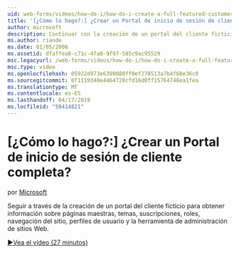 ```yaml
---
uid: web-forms/videos/how-do-i/how-do-i-create-a-full-featured-customer-login-portal
title: '[¿Cómo lo hago?:] ¿Crear un Portal de inicio de sesión de cliente completa? | Microsoft Docs'
author: microsoft
description: Continuar con la creación de un portal del cliente ficticio para obtener información sobre las páginas maestras, temas, pertenencia a grupos, roles, navegación del sitio, perfiles de usuario, y...
ms.author: riande
ms.date: 01/05/2006
ms.assetid: dfaffea8-c71c-4fa0-9f97-585c9ac95529
msc.legacyurl: /web-forms/videos/how-do-i/how-do-i-create-a-full-featured-customer-login-portal
msc.type: video
ms.openlocfilehash: 05922d973e6390088ff0ef270513a7b4f60e36c0
ms.sourcegitcommit: 0f1119340e4464720cfd16d0ff15764746ea1fea
ms.translationtype: MT
ms.contentlocale: es-ES
ms.lasthandoff: 04/17/2019
ms.locfileid: "59414821"
---
```

# <a name="how-do-i-create-a-full-featured-customer-login-portal"></a>[¿Cómo lo hago?:] ¿Crear un Portal de inicio de sesión de cliente completa?

por [Microsoft](https://github.com/microsoft)

Seguir a través de la creación de un portal del cliente ficticio para obtener información sobre páginas maestras, temas, suscripciones, roles, navegación del sitio, perfiles de usuario y la herramienta de administración de sitios Web.

[&#9654;Vea el vídeo (27 minutos)](https://channel9.msdn.com/Blogs/ASP-NET-Site-Videos/how-do-i-create-a-full-featured-customer-login-portal)
